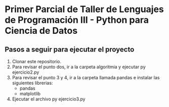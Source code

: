 # Primer Parcial de Taller de Lenguajes de Programación III - Python para Ciencia de Datos

## Pasos a seguir para ejecutar el proyecto

1. Clonar este repositorio.
2. Para revisar el punto dos, ir a la carpeta algoritmia y ejecutar py ejercicio2.py
3. Para revisar el punto 3 y 4, ir a la carpeta llamada pandas e instalar las siguientes librerias:
   - pandas
   - matplotlib
4. Ejecutar el archivo py ejercicio3.py

